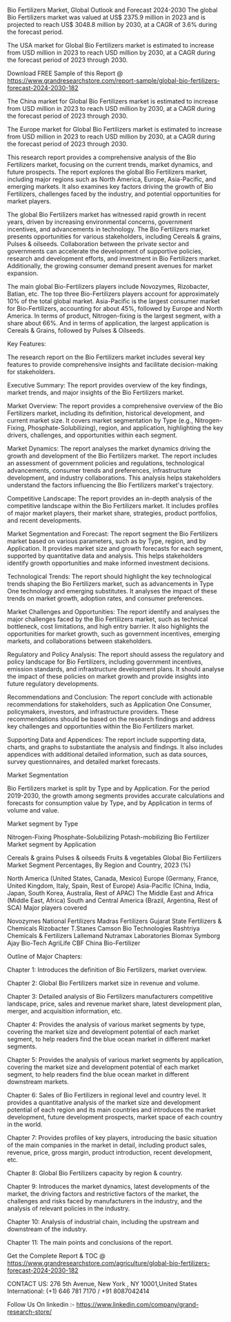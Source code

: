 Bio Fertilizers Market, Global Outlook and Forecast 2024-2030
The global Bio Fertilizers market was valued at US$ 2375.9 million in 2023 and is projected to reach US$ 3048.8 million by 2030, at a CAGR of 3.6% during the forecast period.

The USA market for Global Bio Fertilizers market is estimated to increase from USD million in 2023 to reach USD million by 2030, at a CAGR during the forecast period of 2023 through 2030.

Download FREE Sample of this Report @ https://www.grandresearchstore.com/report-sample/global-bio-fertilizers-forecast-2024-2030-182

The China market for Global Bio Fertilizers market is estimated to increase from USD million in 2023 to reach USD million by 2030, at a CAGR during the forecast period of 2023 through 2030.

The Europe market for Global Bio Fertilizers market is estimated to increase from USD million in 2023 to reach USD million by 2030, at a CAGR during the forecast period of 2023 through 2030.

This research report provides a comprehensive analysis of the Bio Fertilizers market, focusing on the current trends, market dynamics, and future prospects. The report explores the global Bio Fertilizers market, including major regions such as North America, Europe, Asia-Pacific, and emerging markets. It also examines key factors driving the growth of Bio Fertilizers, challenges faced by the industry, and potential opportunities for market players.

The global Bio Fertilizers market has witnessed rapid growth in recent years, driven by increasing environmental concerns, government incentives, and advancements in technology. The Bio Fertilizers market presents opportunities for various stakeholders, including Cereals & grains, Pulses & oilseeds. Collaboration between the private sector and governments can accelerate the development of supportive policies, research and development efforts, and investment in Bio Fertilizers market. Additionally, the growing consumer demand present avenues for market expansion.

The main global Bio-Fertilizers players include Novozymes, Rizobacter, Batian, etc. The top three Bio-Fertilizers players account for approximately 10% of the total global market. Asia-Pacific is the largest consumer market for Bio-Fertilizers, accounting for about 45%, followed by Europe and North America. In terms of product, Nitrogen-fixing is the largest segment, with a share about 66%. And in terms of application, the largest application is Cereals & Grains, followed by Pulses & Oilseeds.

Key Features:

The research report on the Bio Fertilizers market includes several key features to provide comprehensive insights and facilitate decision-making for stakeholders.

Executive Summary: The report provides overview of the key findings, market trends, and major insights of the Bio Fertilizers market.

Market Overview: The report provides a comprehensive overview of the Bio Fertilizers market, including its definition, historical development, and current market size. It covers market segmentation by Type (e.g., Nitrogen-Fixing, Phosphate-Solubilizing), region, and application, highlighting the key drivers, challenges, and opportunities within each segment.

Market Dynamics: The report analyses the market dynamics driving the growth and development of the Bio Fertilizers market. The report includes an assessment of government policies and regulations, technological advancements, consumer trends and preferences, infrastructure development, and industry collaborations. This analysis helps stakeholders understand the factors influencing the Bio Fertilizers market's trajectory.

Competitive Landscape: The report provides an in-depth analysis of the competitive landscape within the Bio Fertilizers market. It includes profiles of major market players, their market share, strategies, product portfolios, and recent developments.

Market Segmentation and Forecast: The report segment the Bio Fertilizers market based on various parameters, such as by Type, region, and by Application. It provides market size and growth forecasts for each segment, supported by quantitative data and analysis. This helps stakeholders identify growth opportunities and make informed investment decisions.

Technological Trends: The report should highlight the key technological trends shaping the Bio Fertilizers market, such as advancements in Type One technology and emerging substitutes. It analyses the impact of these trends on market growth, adoption rates, and consumer preferences.

Market Challenges and Opportunities: The report identify and analyses the major challenges faced by the Bio Fertilizers market, such as technical bottleneck, cost limitations, and high entry barrier. It also highlights the opportunities for market growth, such as government incentives, emerging markets, and collaborations between stakeholders.

Regulatory and Policy Analysis: The report should assess the regulatory and policy landscape for Bio Fertilizers, including government incentives, emission standards, and infrastructure development plans. It should analyse the impact of these policies on market growth and provide insights into future regulatory developments.

Recommendations and Conclusion: The report conclude with actionable recommendations for stakeholders, such as Application One Consumer, policymakers, investors, and infrastructure providers. These recommendations should be based on the research findings and address key challenges and opportunities within the Bio Fertilizers market.

Supporting Data and Appendices: The report include supporting data, charts, and graphs to substantiate the analysis and findings. It also includes appendices with additional detailed information, such as data sources, survey questionnaires, and detailed market forecasts.

Market Segmentation

Bio Fertilizers market is split by Type and by Application. For the period 2019-2030, the growth among segments provides accurate calculations and forecasts for consumption value by Type, and by Application in terms of volume and value.

Market segment by Type

Nitrogen-Fixing
Phosphate-Solubilizing
Potash-mobilizing Bio Fertilizer
Market segment by Application

Cereals & grains
Pulses & oilseeds
Fruits & vegetables
Global Bio Fertilizers Market Segment Percentages, By Region and Country, 2023 (%)

North America (United States, Canada, Mexico)
Europe (Germany, France, United Kingdom, Italy, Spain, Rest of Europe)
Asia-Pacific (China, India, Japan, South Korea, Australia, Rest of APAC)
The Middle East and Africa (Middle East, Africa)
South and Central America (Brazil, Argentina, Rest of SCA)
Major players covered

Novozymes
National Fertilizers
Madras Fertilizers
Gujarat State Fertilizers & Chemicals
Rizobacter
T.Stanes
Camson Bio Technologies
Rashtriya Chemicals & Fertilizers
Lallemand
Nutramax Laboratories
Biomax
Symborg
Ajay Bio-Tech
AgriLife
CBF China Bio-Fertilizer

Outline of Major Chapters:

Chapter 1: Introduces the definition of Bio Fertilizers, market overview.

Chapter 2: Global Bio Fertilizers market size in revenue and volume.

Chapter 3: Detailed analysis of Bio Fertilizers manufacturers competitive landscape, price, sales and revenue market share, latest development plan, merger, and acquisition information, etc.

Chapter 4: Provides the analysis of various market segments by type, covering the market size and development potential of each market segment, to help readers find the blue ocean market in different market segments.

Chapter 5: Provides the analysis of various market segments by application, covering the market size and development potential of each market segment, to help readers find the blue ocean market in different downstream markets.

Chapter 6: Sales of Bio Fertilizers in regional level and country level. It provides a quantitative analysis of the market size and development potential of each region and its main countries and introduces the market development, future development prospects, market space of each country in the world.

Chapter 7: Provides profiles of key players, introducing the basic situation of the main companies in the market in detail, including product sales, revenue, price, gross margin, product introduction, recent development, etc.

Chapter 8: Global Bio Fertilizers capacity by region & country.

Chapter 9: Introduces the market dynamics, latest developments of the market, the driving factors and restrictive factors of the market, the challenges and risks faced by manufacturers in the industry, and the analysis of relevant policies in the industry.

Chapter 10: Analysis of industrial chain, including the upstream and downstream of the industry.

Chapter 11: The main points and conclusions of the report.

Get the Complete Report & TOC @ https://www.grandresearchstore.com/agriculture/global-bio-fertilizers-forecast-2024-2030-182

CONTACT US:
276 5th Avenue, New York , NY 10001,United States
International: (+1) 646 781 7170 / +91 8087042414

Follow Us On linkedin :- https://www.linkedin.com/company/grand-research-store/
